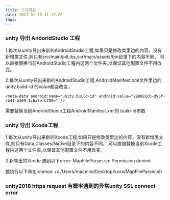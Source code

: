```yaml
---
title: 工作笔记
date: 2021-01-15 11:19:22
tags:
---
```


### unity 导出 AndoridStudio 工程

1.每次从unity导出来新的AndroidStudio工程,如果只是修改类里边的内容，没有新增类文件,则只有src/main/jniLibs,scr/main/assets/bin目录下的内容不同。 可以直接替换当前AndroidStudio工程内这两个文件夹,以保证其他配置文件不用改变。

2.每次从unity导出来新的AndroidStudio工程,AndroidManifest.xml文件里边的unity.build-id 的value都会改变，

```
<meta-data android:name="unity.build-id" android:value="298081cb-d95f-4b41-b369-1c6a2efb798e" />
```

需要替换当前AndroidStudio工程AndroidManifest.xml的 build-id参数

### unity 导出 Xcode工程

1.每次从unity导出来新的Xcode工程,如果只是修改类里边的内容，没有新增类文件,则只有Data,Classes/Native目录下的内容不同。 可以直接替换当前Xcode工程内这两个文件夹,以保证其他配置文件不用改变。

2.新导出的Xcode  遇到以下error: MapFileParser.sh: Permission denied

要执行以下命名:chmod +x  /Users/macmini/Desktop/xxxx/MapFileParser.sh  

### unity2018 https request 有概率遇到的异常unity SSL connect error

<i class="fas fa-basketball-ball"></i>
